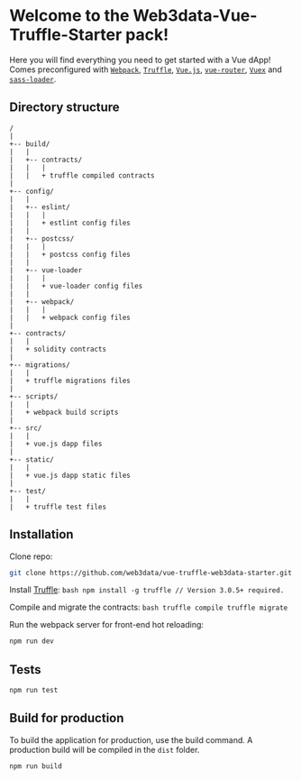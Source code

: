 # Welcome to the Web3data-Vue-Truffle-Starter pack!
Here you will find everything you need to get started with a Vue dApp!
Comes preconfigured with [`Webpack`](link), [`Truffle`](http://truffleframework.com), [`Vue.js`](https://vuejs.org/), [`vue-router`](https://router.vuejs.org/en/), [`Vuex`](https://vuex.vuejs.org/en/intro.html) and [`sass-loader`](https://github.com/webpack-contrib/sass-loader).

## Directory structure

```
/
|
+-- build/
|   |
|   +-- contracts/
|   |   |
|   |   + truffle compiled contracts
|
+-- config/
|   |
|   +-- eslint/
|   |   |
|   |   + estlint config files
|   |
|   +-- postcss/
|   |   |
|   |   + postcss config files
|   |
|   +-- vue-loader
|   |   |
|   |   + vue-loader config files
|   |   
|   +-- webpack/
|   |   |
|   |   + webpack config files
|   
+-- contracts/
|   |
|   + solidity contracts
|
+-- migrations/
|   |
|   + truffle migrations files
|
+-- scripts/
|   |
|   + webpack build scripts
|
+-- src/
|   |
|   + vue.js dapp files
|
+-- static/
|   |
|   + vue.js dapp static files
|
+-- test/
|   |
|   + truffle test files
```

## Installation
Clone repo:
  ```bash
  git clone https://github.com/web3data/vue-truffle-web3data-starter.git
  ```

Install [Truffle](http://truffleframework.com):
	```bash
	npm install -g truffle // Version 3.0.5+ required.
	```

Compile and migrate the contracts:
	```bash
	truffle compile
	truffle migrate
	```

Run the webpack server for front-end hot reloading:
  ```bash
  npm run dev
  ```

## Tests
  ```bash
  npm run test
  ```

## Build for production
To build the application for production, use the build command. A production build will be compiled in the `dist` folder.
```javascript
npm run build
```
